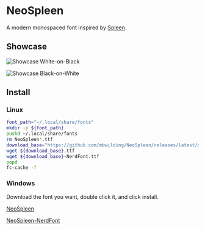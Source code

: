 # NeoSpleen

A modern monospaced font inspired by [Spleen](https://github.com/fcambus/spleen).

## Showcase

![Showcase White-on-Black](https://github.com/mbwilding/NeoSpleen/releases/latest/download/Showcase-WoB.png) 

![Showcase Black-on-White](https://github.com/mbwilding/NeoSpleen/releases/latest/download/Showcase-BoW.png) 

## Install

### Linux

```bash
font_path="~/.local/share/fonts"
mkdir -p ${font_path}
pushd ~/.local/share/fonts
rm NeoSpleen*.ttf
download_base="https://github.com/mbwilding/NeoSpleen/releases/latest/download/NeoSpleen"
wget ${download_base}.ttf
wget ${download_base}-NerdFont.ttf
popd
fc-cache -f
```

### Windows

Download the font you want, double click it, and click install.

[NeoSpleen](https://github.com/mbwilding/NeoSpleen/releases/latest/download/NeoSpleen.ttf)

[NeoSpleen-NerdFont](https://github.com/mbwilding/NeoSpleen/releases/latest/download/NeoSpleen-NerdFont.ttf) 
